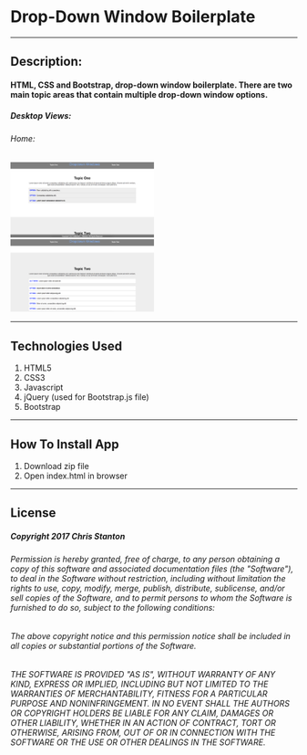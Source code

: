 
# Drop-Down Window Boilerplate

---

## Description:
#### HTML, CSS and Bootstrap, drop-down window boilerplate.  There are two main topic areas that contain multiple drop-down window options.

##### Desktop Views:
###### Home:
<img src="./public/assets/images/screenshots/screenshotOne.png" width="50%">

<img src="./public/assets/images/screenshots/screenshotTwo.png" width="50%">

---

## Technologies Used
  1. HTML5
  2. CSS3
  3. Javascript
  4. jQuery (used for Bootstrap.js file)
  5. Bootstrap

---

## How To Install App
  1. Download zip file
  2. Open index.html in browser

---

## License
##### Copyright 2017 Chris Stanton

###### Permission is hereby granted, free of charge, to any person obtaining a copy of this software and associated documentation files (the "Software"), to deal in the Software without restriction, including without limitation the rights to use, copy, modify, merge, publish, distribute, sublicense, and/or sell copies of the Software, and to permit persons to whom the Software is furnished to do so, subject to the following conditions:

###### The above copyright notice and this permission notice shall be included in all copies or substantial portions of the Software.

###### THE SOFTWARE IS PROVIDED "AS IS", WITHOUT WARRANTY OF ANY KIND, EXPRESS OR IMPLIED, INCLUDING BUT NOT LIMITED TO THE WARRANTIES OF MERCHANTABILITY, FITNESS FOR A PARTICULAR PURPOSE AND NONINFRINGEMENT. IN NO EVENT SHALL THE AUTHORS OR COPYRIGHT HOLDERS BE LIABLE FOR ANY CLAIM, DAMAGES OR OTHER LIABILITY, WHETHER IN AN ACTION OF CONTRACT, TORT OR OTHERWISE, ARISING FROM, OUT OF OR IN CONNECTION WITH THE SOFTWARE OR THE USE OR OTHER DEALINGS IN THE SOFTWARE.
